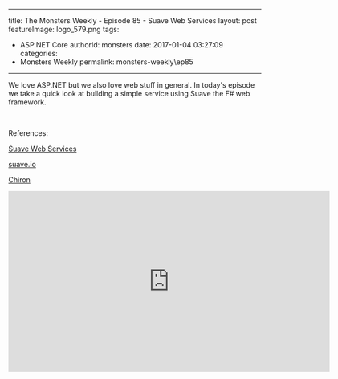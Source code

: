 
---
title: The Monsters Weekly - Episode 85 -  Suave Web Services
layout: post
featureImage: logo_579.png
tags: 
  - ASP.NET Core
authorId: monsters
date: 2017-01-04 03:27:09
categories:
  - Monsters Weekly
permalink: monsters-weekly\ep85
---

<p>We love ASP.NET but we also love web stuff in general. In today's episode we take a quick look at building a simple service using Suave the F# web framework.&nbsp;</p><p>&nbsp;</p><p>References:</p><p><a href="https://aspnetmonsters.com/2016/12/2016-12-31-suave/">Suave Web Services</a></p><p><a href="https://suave.io/">suave.io</a></p><p><a href="https://github.com/xyncro/chiron">Chiron</a></p> 

<!--more-->
<iframe src='https://channel9.msdn.com/Series/aspnetmonsters/ASPNET-Monsters-85-Suave-Web-Services/player' width='640' height='360' allowFullScreen frameBorder='0'></iframe>
